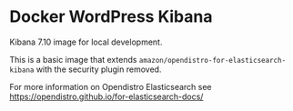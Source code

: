 # Docker WordPress Kibana

Kibana 7.10 image for local development.

This is a basic image that extends `amazon/opendistro-for-elasticsearch-kibana` with the security plugin removed.

For more information on Opendistro Elasticsearch see https://opendistro.github.io/for-elasticsearch-docs/
